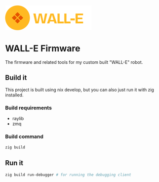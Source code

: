 ![Logo](./res/wall-e-logo.svg)

# WALL-E Firmware

The firmware and related tools for my custom built "WALL-E" robot.

## Build it

This project is built using nix develop, but you can also just run it
with zig installed.

### Build requirements

- raylib
- zmq

### Build command

```sh
zig build
```

## Run it

```sh
zig build run-debugger # for running the debugging client
```

